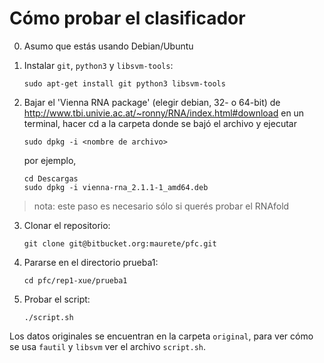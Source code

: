 Cómo probar el clasificador
===========================

0. Asumo que estás usando Debian/Ubuntu

1. Instalar `git`, `python3` y `libsvm-tools`:

       sudo apt-get install git python3 libsvm-tools
	
2. Bajar el 'Vienna RNA package' (elegir debian, 32- o 64-bit) de
   http://www.tbi.univie.ac.at/~ronny/RNA/index.html#download
   en un terminal, hacer cd a la carpeta donde se bajó el archivo
   y ejecutar
   
       sudo dpkg -i <nombre de archivo>

   por ejemplo,
   
       cd Descargas
	   sudo dpkg -i vienna-rna_2.1.1-1_amd64.deb
	
  > nota: este paso es necesario sólo si querés probar el RNAfold
	
3. Clonar el repositorio:

       git clone git@bitbucket.org:maurete/pfc.git

4. Pararse en el directorio prueba1:

       cd pfc/rep1-xue/prueba1
	
5. Probar el script:

       ./script.sh
	
Los datos originales se encuentran en la carpeta `original`, para
ver cómo se usa `fautil` y `libsvm` ver el archivo `script.sh`.
